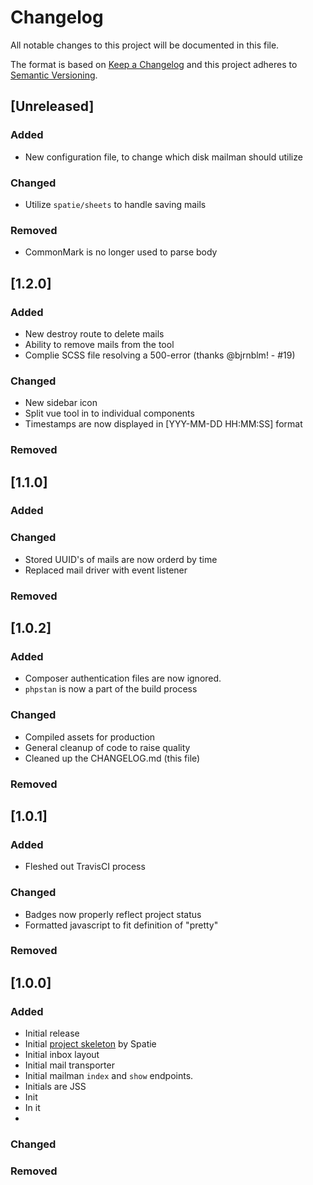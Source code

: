 # Changelog
All notable changes to this project will be documented in this file.

The format is based on [Keep a Changelog](http://keepachangelog.com/en/1.0.0/)
and this project adheres to [Semantic Versioning](http://semver.org/spec/v2.0.0.html).

## [Unreleased]
### Added
- New configuration file, to change which disk mailman should utilize

### Changed
- Utilize `spatie/sheets` to handle saving mails

### Removed
- CommonMark is no longer used to parse body

## [1.2.0]
### Added
- New destroy route to delete mails
- Ability to remove mails from the tool
- Complie SCSS file resolving a 500-error (thanks @bjrnblm! - #19)

### Changed
- New sidebar icon
- Split vue tool in to individual components
- Timestamps are now displayed in [YYY-MM-DD HH:MM:SS] format

### Removed

## [1.1.0]
### Added

### Changed
- Stored UUID's of mails are now orderd by time
- Replaced mail driver with event listener

### Removed

## [1.0.2]
### Added
- Composer authentication files are now ignored.
- `phpstan` is now a part of the build process

### Changed
- Compiled assets for production
- General cleanup of code to raise quality
- Cleaned up the CHANGELOG.md (this file)

### Removed

## [1.0.1]
### Added
- Fleshed out TravisCI process

### Changed
- Badges now properly reflect project status
- Formatted javascript to fit definition of "pretty"

### Removed

## [1.0.0]
### Added
- Initial release
- Initial [project skeleton](https://github.com/spatie/skeleton-nova-tool) by Spatie
- Initial inbox layout
- Initial mail transporter
- Initial mailman `index` and `show` endpoints.
- Initials are JSS
- Init
- In it
- </joke>

### Changed

### Removed

